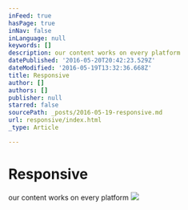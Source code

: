 ```yaml
---
inFeed: true
hasPage: true
inNav: false
inLanguage: null
keywords: []
description: our content works on every platform
datePublished: '2016-05-20T20:42:23.529Z'
dateModified: '2016-05-19T13:32:36.668Z'
title: Responsive
author: []
authors: []
publisher: null
starred: false
sourcePath: _posts/2016-05-19-responsive.md
url: responsive/index.html
_type: Article

---
```

# Responsive

our content works on every platform
![](https://the-grid-user-content.s3-us-west-2.amazonaws.com/d52fc077-02fb-44ac-a76c-0a736f5fc351.jpg)